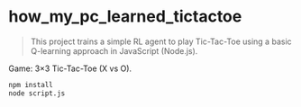 # how_my_pc_learned_tictactoe

> This project trains a simple RL agent to play Tic-Tac-Toe using a basic Q-learning approach in JavaScript (Node.js).

Game: 3×3 Tic-Tac-Toe (X vs O).

``` bash
npm install
node script.js
```
